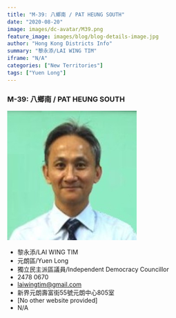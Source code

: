 ```yaml
---
title: "M-39: 八鄉南 / PAT HEUNG SOUTH"
date: "2020-08-20"
image: images/dc-avatar/M39.png
feature_image: images/blog/blog-details-image.jpg
author: "Hong Kong Districts Info"
summary: "黎永添/LAI WING TIM"
iframe: "N/A"
categories: ["New Territories"]
tags: ["Yuen Long"]
---
```


### M-39: 八鄉南 / PAT HEUNG SOUTH  
![](/images/dc-avatar/M39.png)  

 - 黎永添/LAI WING TIM  
 - 元朗區/Yuen Long  
 - 獨立民主派區議員/Independent Democracy Councillor  
 - 2478 0670  
 - laiwingtim@gmail.com  
 - 新界元朗壽富街55號元朗中心805室  
 - [No other website provided]  
 - N/A

